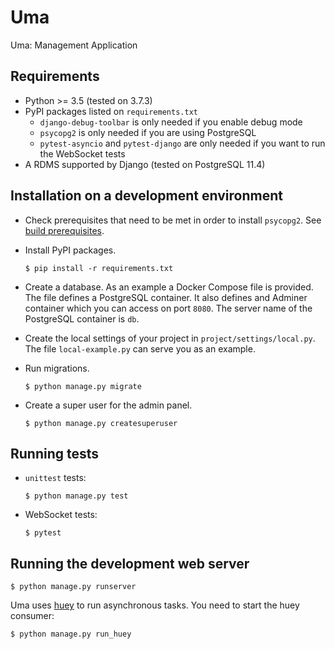 # Uma

Uma: Management Application


## Requirements

- Python >= 3.5 (tested on 3.7.3)
- PyPI packages listed on `requirements.txt`
    - `django-debug-toolbar` is only needed if you enable debug mode
    - `psycopg2` is only needed if you are using PostgreSQL
    - `pytest-asyncio` and `pytest-django` are only needed if you want to run the WebSocket tests
- A RDMS supported by Django (tested on PostgreSQL 11.4)


## Installation on a development environment

- Check prerequisites that need to be met in order to install `psycopg2`.
  See [build prerequisites](http://initd.org/psycopg/docs/install.html#build-prerequisites).

- Install PyPI packages.

    ```
    $ pip install -r requirements.txt
    ```

- Create a database. As an example a Docker Compose file is provided.
  The file defines a PostgreSQL container.
  It also defines and Adminer container which you can access on port `8080`.
  The server name of the PostgreSQL container is `db`.

- Create the local settings of your project in `project/settings/local.py`.
  The file `local-example.py` can serve you as an example.

- Run migrations.

    ```
    $ python manage.py migrate
    ```

- Create a super user for the admin panel.

    ```
    $ python manage.py createsuperuser
    ```


## Running tests

- `unittest` tests:

    ```
    $ python manage.py test
    ```

- WebSocket tests:

    ```
    $ pytest
    ```


## Running the development web server

```
$ python manage.py runserver
```

Uma uses [huey](https://huey.readthedocs.io/en/latest/index.html) to run
asynchronous tasks. You need to start the huey consumer:

```
$ python manage.py run_huey
```
